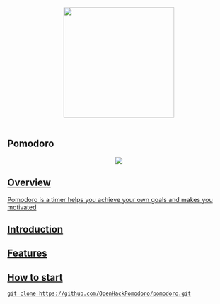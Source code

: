 <div align="middle">
<img src="https://www.dropbox.com/s/ram3kef95adldop/pomodoro.png?raw=1" height="250px" >
</div>
</br>

## Pomodoro
<p align="center">
	<a href="https://github.com/OpenHackPomodoro/pomodoro/blob/master/LICENSE"><img src="https://img.shields.io/github/license/mashape/apistatus.svg">
	
</p>

## Overview
Pomodoro is a timer helps you achieve your own goals and makes you motivated

## Introduction

## Features

## How to start
```
git clone https://github.com/OpenHackPomodoro/pomodoro.git
```